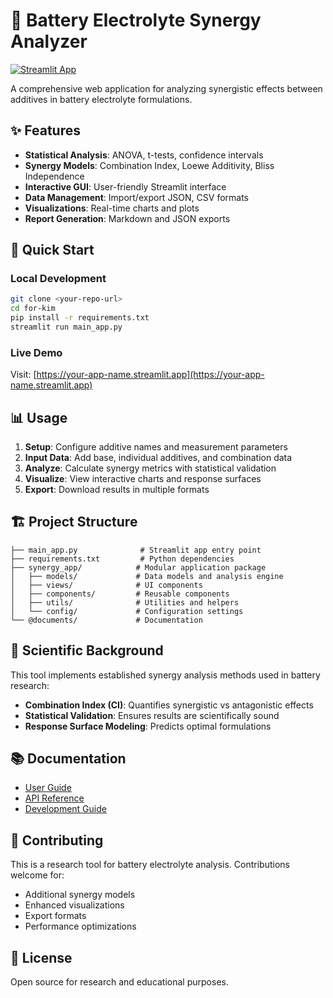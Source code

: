 # 🔋 Battery Electrolyte Synergy Analyzer

[![Streamlit App](https://static.streamlit.io/badges/streamlit_badge_black_white.svg)](https://your-app-name.streamlit.app)

A comprehensive web application for analyzing synergistic effects between additives in battery electrolyte formulations.

## ✨ Features

- **Statistical Analysis**: ANOVA, t-tests, confidence intervals
- **Synergy Models**: Combination Index, Loewe Additivity, Bliss Independence  
- **Interactive GUI**: User-friendly Streamlit interface
- **Data Management**: Import/export JSON, CSV formats
- **Visualizations**: Real-time charts and plots
- **Report Generation**: Markdown and JSON exports

## 🚀 Quick Start

### Local Development
```bash
git clone <your-repo-url>
cd for-kim
pip install -r requirements.txt
streamlit run main_app.py
```

### Live Demo
Visit: [https://your-app-name.streamlit.app](https://your-app-name.streamlit.app)

## 📊 Usage

1. **Setup**: Configure additive names and measurement parameters
2. **Input Data**: Add base, individual additives, and combination data
3. **Analyze**: Calculate synergy metrics with statistical validation
4. **Visualize**: View interactive charts and response surfaces
5. **Export**: Download results in multiple formats

## 🏗️ Project Structure

```
├── main_app.py              # Streamlit app entry point
├── requirements.txt         # Python dependencies
├── synergy_app/            # Modular application package
│   ├── models/             # Data models and analysis engine
│   ├── views/              # UI components
│   ├── components/         # Reusable components
│   ├── utils/              # Utilities and helpers
│   └── config/             # Configuration settings
└── @documents/             # Documentation
```

## 🔬 Scientific Background

This tool implements established synergy analysis methods used in battery research:

- **Combination Index (CI)**: Quantifies synergistic vs antagonistic effects
- **Statistical Validation**: Ensures results are scientifically sound
- **Response Surface Modeling**: Predicts optimal formulations

## 📚 Documentation

- [User Guide](@documents/USER_GUIDE.md)
- [API Reference](@documents/API_REFERENCE.md)
- [Development Guide](@documents/CLAUDE.md)

## 🤝 Contributing

This is a research tool for battery electrolyte analysis. Contributions welcome for:
- Additional synergy models
- Enhanced visualizations
- Export formats
- Performance optimizations

## 📄 License

Open source for research and educational purposes.